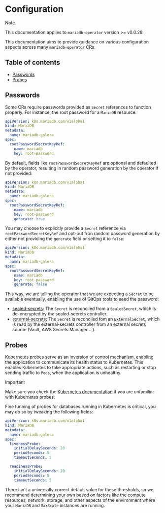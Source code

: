 # Configuration

> [!NOTE]  
> This documentation applies to `mariadb-operator` version >= v0.0.28

This documentation aims to provide guidance on various configuration aspects across many `mariadb-operator` CRs. 

## Table of contents
<!-- toc -->
- [Passwords](#passwords)
- [Probes](#probes)
<!-- /toc -->

## Passwords

Some CRs require passwords provided as `Secret` references to function properly. For instance, the root password for a `MariaDB` resource:

```yaml
apiVersion: k8s.mariadb.com/v1alpha1
kind: MariaDB
metadata:
  name: mariadb-galera
spec:
  rootPasswordSecretKeyRef:
    name: mariadb
    key: root-password
``` 

By default, fields like `rootPasswordSecretKeyRef` are optional and defaulted by the operator, resulting in random password generation by the operator if not provided:

```yaml
apiVersion: k8s.mariadb.com/v1alpha1
kind: MariaDB
metadata:
  name: mariadb-galera
spec:
  rootPasswordSecretKeyRef:
    name: mariadb
    key: root-password
    generate: true
``` 

You may choose to explicitly provide a `Secret` reference via `rootPasswordSecretKeyRef` and opt-out fron random password generation by either not providing the `generate` field or setting it to `false`: 

```yaml
apiVersion: k8s.mariadb.com/v1alpha1
kind: MariaDB
metadata:
  name: mariadb-galera
spec:
  rootPasswordSecretKeyRef:
    name: mariadb
    key: root-password
    generate: false
``` 

This way, we are telling the operator that we are expecting a `Secret` to be available eventually, enabling the use of GitOps tools to seed the password:
- [sealed-secrets](https://github.com/bitnami-labs/sealed-secrets): The `Secret` is reconciled from a `SealedSecret`, which is de-encrypted by the sealed-secrets controller.
- [external-secrets](https://github.com/external-secrets/external-secrets): The `Secret` is reconciled fom an `ExternalSecret`, which is read by the external-secrets controller from an external secrets source (Vault, AWS Secrets Manager ...).

## Probes

Kubernetes probes serve as an inversion of control mechanism, enabling the application to communicate its health status to Kubernetes. This enables Kubernetes to take appropriate actions, such as restarting or stop sending traffic to `Pods`, when the application is unhealthy.

> [!IMPORTANT]  
> Make sure you check the [Kubernetes documentation](https://kubernetes.io/docs/tasks/configure-pod-container/configure-liveness-readiness-startup-probes/) if you are unfamiliar with Kubernetes probes.

Fine tunning of probes for databases running in Kubernetes is critical, you may do so by tweaking the following fields:

```yaml
apiVersion: k8s.mariadb.com/v1alpha1
kind: MariaDB
metadata:
  name: mariadb-galera
spec:
  livenessProbe:
    initialDelaySeconds: 20
    periodSeconds: 5
    timeoutSeconds: 5

  readinessProbe:
    initialDelaySeconds: 20
    periodSeconds: 5
    timeoutSeconds: 5
```

There isn't a universally correct default value for these thresholds, so we recommend determining your own based on factors like the compute resources, network, storage, and other aspects of the environment where your `MariaDB` and `MaxScale` instances are running.